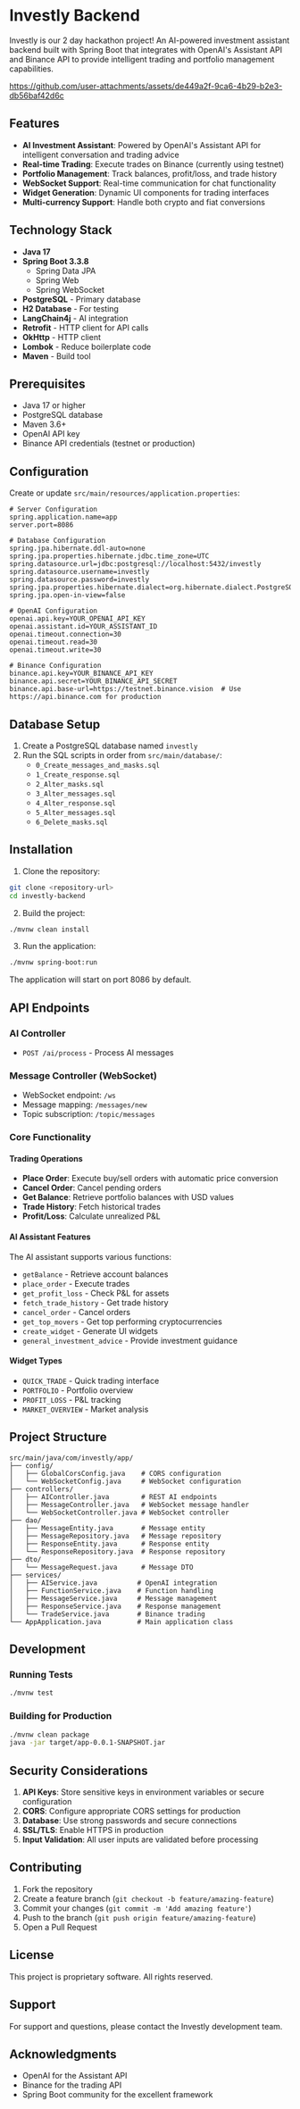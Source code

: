 # Investly Backend

Investly is our 2 day hackathon project! An AI-powered investment assistant backend built with Spring Boot that integrates with OpenAI's Assistant API and Binance API to provide intelligent trading and portfolio management capabilities.

https://github.com/user-attachments/assets/de449a2f-9ca6-4b29-b2e3-db56baf42d6c

## Features

- **AI Investment Assistant**: Powered by OpenAI's Assistant API for intelligent conversation and trading advice
- **Real-time Trading**: Execute trades on Binance (currently using testnet)
- **Portfolio Management**: Track balances, profit/loss, and trade history
- **WebSocket Support**: Real-time communication for chat functionality
- **Widget Generation**: Dynamic UI components for trading interfaces
- **Multi-currency Support**: Handle both crypto and fiat conversions

## Technology Stack

- **Java 17**
- **Spring Boot 3.3.8**
  - Spring Data JPA
  - Spring Web
  - Spring WebSocket
- **PostgreSQL** - Primary database
- **H2 Database** - For testing
- **LangChain4j** - AI integration
- **Retrofit** - HTTP client for API calls
- **OkHttp** - HTTP client
- **Lombok** - Reduce boilerplate code
- **Maven** - Build tool

## Prerequisites

- Java 17 or higher
- PostgreSQL database
- Maven 3.6+
- OpenAI API key
- Binance API credentials (testnet or production)

## Configuration

Create or update `src/main/resources/application.properties`:

```properties
# Server Configuration
spring.application.name=app
server.port=8086

# Database Configuration
spring.jpa.hibernate.ddl-auto=none
spring.jpa.properties.hibernate.jdbc.time_zone=UTC
spring.datasource.url=jdbc:postgresql://localhost:5432/investly
spring.datasource.username=investly
spring.datasource.password=investly
spring.jpa.properties.hibernate.dialect=org.hibernate.dialect.PostgreSQLDialect
spring.jpa.open-in-view=false

# OpenAI Configuration
openai.api.key=YOUR_OPENAI_API_KEY
openai.assistant.id=YOUR_ASSISTANT_ID
openai.timeout.connection=30
openai.timeout.read=30
openai.timeout.write=30

# Binance Configuration
binance.api.key=YOUR_BINANCE_API_KEY
binance.api.secret=YOUR_BINANCE_API_SECRET
binance.api.base-url=https://testnet.binance.vision  # Use https://api.binance.com for production
```

## Database Setup

1. Create a PostgreSQL database named `investly`
2. Run the SQL scripts in order from `src/main/database/`:
   - `0_Create_messages_and_masks.sql`
   - `1_Create_response.sql`
   - `2_Alter_masks.sql`
   - `3_Alter_messages.sql`
   - `4_Alter_response.sql`
   - `5_Alter_messages.sql`
   - `6_Delete_masks.sql`

## Installation

1. Clone the repository:
```bash
git clone <repository-url>
cd investly-backend
```

2. Build the project:
```bash
./mvnw clean install
```

3. Run the application:
```bash
./mvnw spring-boot:run
```

The application will start on port 8086 by default.

## API Endpoints

### AI Controller
- `POST /ai/process` - Process AI messages

### Message Controller (WebSocket)
- WebSocket endpoint: `/ws`
- Message mapping: `/messages/new`
- Topic subscription: `/topic/messages`

### Core Functionality

#### Trading Operations
- **Place Order**: Execute buy/sell orders with automatic price conversion
- **Cancel Order**: Cancel pending orders
- **Get Balance**: Retrieve portfolio balances with USD values
- **Trade History**: Fetch historical trades
- **Profit/Loss**: Calculate unrealized P&L

#### AI Assistant Features
The AI assistant supports various functions:
- `getBalance` - Retrieve account balances
- `place_order` - Execute trades
- `get_profit_loss` - Check P&L for assets
- `fetch_trade_history` - Get trade history
- `cancel_order` - Cancel orders
- `get_top_movers` - Get top performing cryptocurrencies
- `create_widget` - Generate UI widgets
- `general_investment_advice` - Provide investment guidance

#### Widget Types
- `QUICK_TRADE` - Quick trading interface
- `PORTFOLIO` - Portfolio overview
- `PROFIT_LOSS` - P&L tracking
- `MARKET_OVERVIEW` - Market analysis

## Project Structure

```
src/main/java/com/investly/app/
├── config/
│   ├── GlobalCorsConfig.java    # CORS configuration
│   └── WebSocketConfig.java     # WebSocket configuration
├── controllers/
│   ├── AIController.java        # REST AI endpoints
│   ├── MessageController.java   # WebSocket message handler
│   └── WebSocketController.java # WebSocket controller
├── dao/
│   ├── MessageEntity.java       # Message entity
│   ├── MessageRepository.java   # Message repository
│   ├── ResponseEntity.java      # Response entity
│   └── ResponseRepository.java  # Response repository
├── dto/
│   └── MessageRequest.java      # Message DTO
├── services/
│   ├── AIService.java          # OpenAI integration
│   ├── FunctionService.java    # Function handling
│   ├── MessageService.java     # Message management
│   ├── ResponseService.java    # Response management
│   └── TradeService.java       # Binance trading
└── AppApplication.java         # Main application class
```

## Development

### Running Tests
```bash
./mvnw test
```

### Building for Production
```bash
./mvnw clean package
java -jar target/app-0.0.1-SNAPSHOT.jar
```

## Security Considerations

1. **API Keys**: Store sensitive keys in environment variables or secure configuration
2. **CORS**: Configure appropriate CORS settings for production
3. **Database**: Use strong passwords and secure connections
4. **SSL/TLS**: Enable HTTPS in production
5. **Input Validation**: All user inputs are validated before processing

## Contributing

1. Fork the repository
2. Create a feature branch (`git checkout -b feature/amazing-feature`)
3. Commit your changes (`git commit -m 'Add amazing feature'`)
4. Push to the branch (`git push origin feature/amazing-feature`)
5. Open a Pull Request

## License

This project is proprietary software. All rights reserved.

## Support

For support and questions, please contact the Investly development team.

## Acknowledgments

- OpenAI for the Assistant API
- Binance for the trading API
- Spring Boot community for the excellent framework
